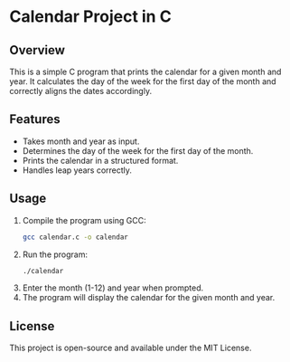 # Calendar Project in C

## Overview
This is a simple C program that prints the calendar for a given month and year. It calculates the day of the week for the first day of the month and correctly aligns the dates accordingly.

## Features
- Takes month and year as input.
- Determines the day of the week for the first day of the month.
- Prints the calendar in a structured format.
- Handles leap years correctly.

## Usage
1. Compile the program using GCC:
   ```sh
   gcc calendar.c -o calendar
   ```
2. Run the program:
   ```sh
   ./calendar
   ```
3. Enter the month (1-12) and year when prompted.
4. The program will display the calendar for the given month and year.

## License
This project is open-source and available under the MIT License.
